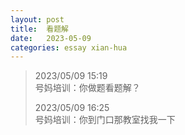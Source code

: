 ```yaml
---
layout: post
title:  看题解
date:   2023-05-09
categories: essay xian-hua
---
```


>   2023/05/09 15:19  
>   号妈培训：你做题看题解？
>
>   2023/05/09 16:25  
>   号妈培训：你到门口那教室找我一下